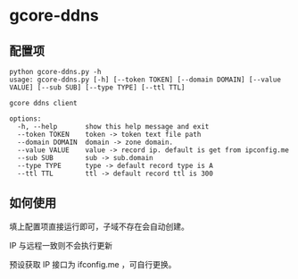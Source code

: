# gcore-ddns

## 配置项
```
python gcore-ddns.py -h
usage: gcore-ddns.py [-h] [--token TOKEN] [--domain DOMAIN] [--value VALUE] [--sub SUB] [--type TYPE] [--ttl TTL]

gcore ddns client

options:
  -h, --help       show this help message and exit
  --token TOKEN    token -> token text file path
  --domain DOMAIN  domain -> zone domain.
  --value VALUE    value -> record ip. default is get from ipconfig.me
  --sub SUB        sub -> sub.domain
  --type TYPE      type -> default record type is A
  --ttl TTL        ttl -> default record ttl is 300
```
## 如何使用
填上配置项直接运行即可，子域不存在会自动创建。

IP 与远程一致则不会执行更新

预设获取 IP 接口为 ifconfig.me ，可自行更换。
